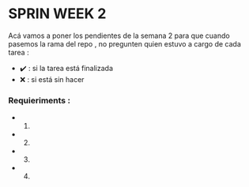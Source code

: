 # SPRIN WEEK 2

Acá vamos a poner los pendientes de la semana 2 para que cuando pasemos la rama del repo , no pregunten quien estuvo a cargo de cada tarea : 
- ✔️ : si la tarea está finalizada
- ❌ : si está sin hacer

### Requieriments :

- 1)
- 2)
- 3)
- 4)